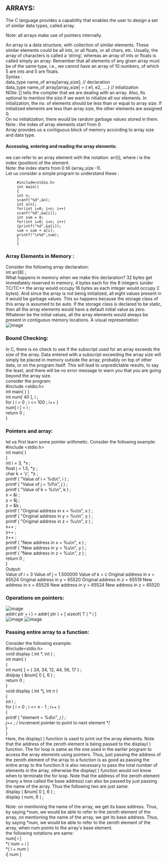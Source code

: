 ## ARRAYS:  
The C language provides a capability that enables the user to design a
set of similar data types, called array.  

Note: all arrays make use of pointers internally.  

An array is a data structure, with collection of similar elements. These similar elements
could be all ints, or all floats, or all chars, etc. Usually, the array of
characters is called a ‘string’, whereas an array of ints or floats is called
simply an array. Remember that all elements of any given array must be
of the same type, i.e., we cannot have an array of 10 numbers, of which
5 are ints and 5 are floats.  
Syntax :  
 data_type name_of array[array_size];  // declaration  
 data_type name_of array[array_size] = { e1, e2, ....} // intialization  
 NOte: [] tells the compiler that we are dealing with an array. Also, Its optional to mention the size if we want to nitialize all our elements.
 In intialization, the no. of elements should be less than or equal to array size. 
 If initialized elements are less than array size, the other elements are assigned 0.  
 On no initialization, there would be random garbage values stored in them.  
 Note : the index of array elements start from 0.  
 Array provides us a contiguous block of memory  according to array size and data type.   
 #### Accessing, entering and reading the array elements:  
 we can refer to an array element with the notation: arr[i], where i is the index (position) of the element.  
 Note: the index starts from 0 till (array_size -1).  
 Let us consider a simple program to understand these :   
   
     
       
         
         #include<stdio.h>
         int main()
         {
         int n;
         scanf("%d",&n);
         int a[n];
         for(int i=0; i<n; i++)
         scanf("%d",&a[i]);  
         int sum = 0;
         for(int i=0; i<n; i++)
         {printf("%d",&a[i]); 
         sum = sum + a[i];
         printf("\n%d",sum);
         }
         }
         
         
 ### Array Elements in Memory :
 Consider the following array declaration:  
int arr[8] ;  
What happens in memory when we make this declaration? 32 bytes get
immediately reserved in memory, 4 bytes each for the 8 integers (under
TC/TC++ the array would occupy 16 bytes as each integer would occupy
2 bytes). And since the array is not being initialized, all eight values
present in it would be garbage values. This so happens because the
storage class of this array is assumed to be auto. If the storage class is
declared to be static, then all the array elements would have a default initial value as zero. Whatever be the initial values, all the array
elements would always be present in contiguous memory locations.  A visual representation:  
![image](https://user-images.githubusercontent.com/64036955/121796644-4b63d200-cc38-11eb-8efb-2cd68affd8fd.png)  
### Bound Checking:  
In C, there is no check to see if the subscript used for an array exceeds
the size of the array. Data entered with a subscript exceeding the array
size will simply be placed in memory outside the array; probably on top
of other data, or on the program itself. This will lead to unpredictable
results, to say the least, and there will be no error message to warn you
that you are going beyond the array size.  
consider the program:  
#include <stdio.h>  
int main( )
{  
int num[ 40 ], i ;  
for ( i = 0 ; i <= 100 ; i++ )  
num[ i ] = i ;  
return 0 ;  
}  


### Pointers and array:
let us first
learn some pointer arithmetic. Consider the following example:   
#include <stdio.h>  
int main( )  
{  
int i = 3, *x ;   
float j = 1.5, *y ;  
char k = 'c', *z ;  
printf ( "Value of i = %d\n", i ) ;  
printf ( "Value of j = %f\n", j ) ;   
printf ( "Value of k = %c\n", k ) ;  
x = &i ;  
y = &j ;  
z = &k ;  
printf ( "Original address in x = %u\n", x ) ;  
printf ( "Original address in y = %u\n", y ) ;  
printf ( "Original address in z = %u\n", z ) ;  
x++ ;  
y++ ;  
z++ ;  
printf ( "New address in x = %u\n", x ) ;  
printf ( "New address in y = %u\n", y ) ;  
printf ( "New address in z = %u\n", z ) ;  
return 0 ;  
}  
Output:  
Value of i = 3
Value of j = 1.500000
Value of k = c
Original address in x = 65524
Original address in y = 65520
Original address in z = 65519
New address in x = 65528
New address in y = 65524
New address in z = 65520  
### Operations on pointers:
   
   
   
   ![image](https://user-images.githubusercontent.com/64036955/121805850-a7474e80-cc6a-11eb-8a4c-c854a3099e78.png)   
addr( ptr + i ) = addr( ptr ) + [ sizeof( T ) * i ]     
![image](https://user-images.githubusercontent.com/64036955/121805931-1755d480-cc6b-11eb-9f6c-05e73195e61e.png)
![image](https://user-images.githubusercontent.com/64036955/121805958-410efb80-cc6b-11eb-8048-fcec74881bbe.png)


   
   
   
   
   
   
   
   
   
   
   
   
   
   
   
   
   
   ### Passing entire array to a function:  
   Consider the following example:   
   #include<stdio.h>  
void display ( int *, int ) ;  
int main( )  
{  
int num[ ] = { 24, 34, 12, 44, 56, 17 } ;  
dislpay ( &num[ 0 ], 6 ) ;  
return 0 ;  
}  
void display ( int *j, int n )  
{  
int i ;  
for ( i = 0 ; i <= n - 1 ; i++ )  
{  
printf ( "element = %d\n", *j ) ;  
j++ ; /* increment pointer to point to next element */  
}  
}  
 Here, the display( ) function is used to print out the array elements.
Note that the address of the zeroth element is being passed to the
display( ) function. The for loop is same as the one used in the earlier
program to access the array elements using pointers. Thus, just passing
the address of the zeroth element of the array to a function is as good as
passing the entire array to the function.It is also necessary to pass the
total number of elements in the array, otherwise the display( ) function
would not know when to terminate the for loop. Note that the address
of the zeroth element (many a time called the base address) can also be
passed by just passing the name of the array. Thus the following two are just same:  
display ( &num[ 0 ], 6 ) ;   
display ( num, 6 ) ;  

Note:  on mentioning the name of the array, we get its
base address. Thus, by saying *num, we would be able to refer to the
zeroth element of the array, on mentioning the name of the array, we get its
base address. Thus, by saying *num, we would be able to refer to the
zeroth element of the array, when num points to the array's base element.  
the following notations are same:  
num[ i ]    
*( num + i )  
*( i + num )  
i[ num ]  

